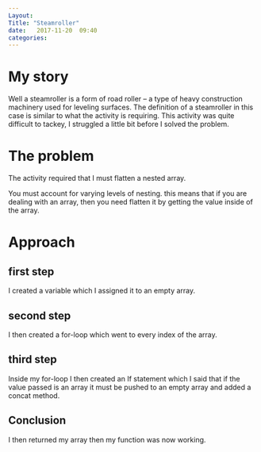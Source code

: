 ```yaml
---
Layout: 
Title: "Steamroller"
date:   2017-11-20  09:40
categories: 
---
```

# My story 
Well a steamroller is a form of road roller – a type of heavy construction machinery used for leveling surfaces.
The definition of a steamroller in this case is similar to what the activity is requiring.
This activity was quite difficult to tackey, I struggled a little bit before I solved the problem.

# The problem
The activity required that I must  flatten a nested array.

You must account for varying levels of nesting. 
this means that if you are dealing with an array, then you need flatten it by getting the value inside of the array.  

# Approach
## first step
I created a variable which I assigned it to an empty array.
## second step
I then created a for-loop which went to every index of the array.
## third step
Inside my for-loop I then created an If statement which I said that if the value passed is an array it must be pushed to an empty array and added a concat method.
## Conclusion 
I then returned my array then my function was now working.
